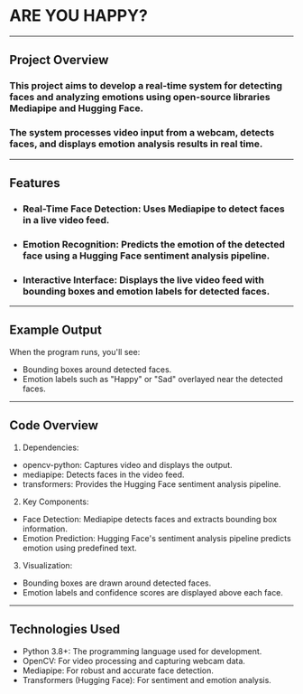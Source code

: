 # ARE YOU HAPPY? #
---
## Project Overview<br>
### This project aims to develop a real-time system for detecting faces and analyzing emotions using open-source libraries Mediapipe and Hugging Face.
### The system processes video input from a webcam, detects faces, and displays emotion analysis results in real time.
---
## Features<br>
- ### Real-Time Face Detection: Uses Mediapipe to detect faces in a live video feed.
- ### Emotion Recognition: Predicts the emotion of the detected face using a Hugging Face sentiment analysis pipeline.
- ### Interactive Interface: Displays the live video feed with bounding boxes and emotion labels for detected faces.<br>
---
## Example Output
When the program runs, you'll see:
* Bounding boxes around detected faces.
* Emotion labels such as "Happy" or "Sad" overlayed near the detected faces.
---
## Code Overview
1. Dependencies:
* opencv-python: Captures video and displays the output.
* mediapipe: Detects faces in the video feed.
* transformers: Provides the Hugging Face sentiment analysis pipeline.

2. Key Components:
* Face Detection: Mediapipe detects faces and extracts bounding box information.
* Emotion Prediction: Hugging Face's sentiment analysis pipeline predicts emotion using predefined text.

3. Visualization:
* Bounding boxes are drawn around detected faces.
* Emotion labels and confidence scores are displayed above each face.
---

## Technologies Used
* Python 3.8+: The programming language used for development.
* OpenCV: For video processing and capturing webcam data.
* Mediapipe: For robust and accurate face detection.
* Transformers (Hugging Face): For sentiment and emotion analysis.



